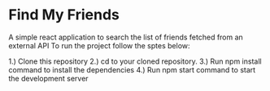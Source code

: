 # Find My Friends
A simple react application to search the list of friends fetched from an external API
To run the project follow the sptes below:


   1.) Clone this repository
   2.) cd to your cloned repository.
   3.) Run npm install command to install the dependencies
   4.) Run npm start command to start the development server
